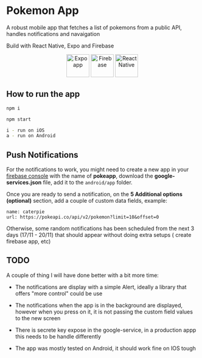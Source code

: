 # Pokemon App
A robust mobile app that fetches a list of pokemons from a public API, handles notifications and navaigation

Build with React Native, Expo and Firebase


<p align="center">
  <img src="https://cdn.brandfetch.io/idzGRYC3u5/w/400/h/400/theme/dark/icon.jpeg?c=1bxid64Mup7aczewSAYMX&t=1667740799142" alt="Expo app" width="60"/>
  <img src="https://firebase.google.com/downloads/brand-guidelines/SVG/logo-logomark.svg" alt="Firebase" width="60"/>
  <img src="https://reactnative.dev/img/header_logo.svg" alt="React Native" width="60"/>
</p>


## How to run the app

```bash
npm i
```

```bash
npm start
```

```bash
i - run on iOS
a - run on Android
```

## Push Notifications

For the notifications to work, you might need to create a new app in your [firebase console](https://console.firebase.google.com/) with the name of **pokeapp**, download the **google-services.json** file, add it to the ``android/app`` folder.

Once you are ready to send a notification, on the **5 Additional options (optional)** section, add a couple of custom data fields, example:

```
name: caterpie
url: https://pokeapi.co/api/v2/pokemon?limit=10&offset=0
```

Otherwise, some random notifications has been scheduled from the next 3 days (17/11 - 20/11) that should appear without doing extra setups ( create firebase app, etc)

## TODO
A couple of thing I will have done better with a bit more time:

- The notifications are display with a simple Alert, ideally a library that offers "more control" could be use

- The notifications when the app is in the background are displayed, however when you press on it, it is not passing the custom field values to the new screen

- There is secrete key expose in the google-service, in a production appp this needs to be handle differently

- The app was mostly tested on Android, it should work fine on IOS tough



